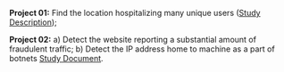 **Project 01:** Find the location hospitalizing many unique users ([Study Description](/doc/hotspot.md));

**Project 02:** 
a) Detect the website reporting a substantial amount of fraudulent traffic;
b) Detect the IP address home to machine as a part of botnets [Study Document](/doc/fraudDetection.md).


